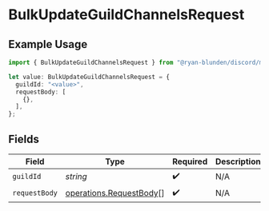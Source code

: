 # BulkUpdateGuildChannelsRequest

## Example Usage

```typescript
import { BulkUpdateGuildChannelsRequest } from "@ryan-blunden/discord/models/operations";

let value: BulkUpdateGuildChannelsRequest = {
  guildId: "<value>",
  requestBody: [
    {},
  ],
};
```

## Fields

| Field                                                              | Type                                                               | Required                                                           | Description                                                        |
| ------------------------------------------------------------------ | ------------------------------------------------------------------ | ------------------------------------------------------------------ | ------------------------------------------------------------------ |
| `guildId`                                                          | *string*                                                           | :heavy_check_mark:                                                 | N/A                                                                |
| `requestBody`                                                      | [operations.RequestBody](../../models/operations/requestbody.md)[] | :heavy_check_mark:                                                 | N/A                                                                |